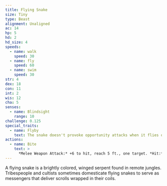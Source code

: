 ```yaml
---
title: Flying Snake
size: Tiny
type: Beast
alignment: Unaligned
ac: 14
hp: 5
hd: 2
hd_size: 4
speeds:
  - name: walk
    speed: 30
  - name: fly
    speed: 60
  - name: swim
    speed: 30
str: 4
dex: 18
con: 11
int: 2
wis: 12
cha: 5
senses:
  - name: Blindsight
    range: 10
challenge: 0.125
special_traits:
  - name: Flyby
    text: The snake doesn't provoke opportunity attacks when it flies out of an enemy's reach.
actions:
  - name: Bite
    text: >
      *Melee Weapon Attack:* +6 to hit, reach 5 ft., one target. *Hit:* 1 piercing damage plus 7 (3d4) poison damage.
---
```


A flying snake is a brightly colored, winged serpent found in remote jungles. Tribespeople and cultists sometimes domesticate flying snakes to serve as messengers that deliver scrolls wrapped in their coils.
